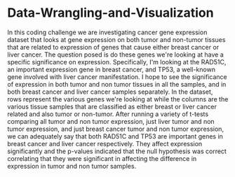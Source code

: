 # Data-Wrangling-and-Visualization
In this coding challenge we are investigating cancer gene expression dataset that looks at gene expression on both tumor and non-tumor tissues that are related to expression of genes that cause either breast cancer or liver cancer. The question posed is do these genes we're looking at have a specific significance on expression. Specifically, I'm looking at the RAD51C, an important expression gene in breast cancer, and TP53, a well-known gene involved with liver cancer manifestation. I hope to see the significance of expression in both tumor and non tumor tissues in all the samples, and in both breast cancer and liver cancer samples separately. In the dataset, rows represent the various genes we're looking at while the columns are the various tissue samples that are classified as either breast or liver cancer related and also tumor or non-tumor. After running a variety of t-tests comparing all tumor and non tumor expression, just liver tumor and non tumor expression, and just breast cancer tumor and non tumor expression, we can adequately say that both RAD51C and TP53 are important genes in breast cancer and liver cancer respectively. They affect expression significantly and the p-values indicated that the null hypothesis was correct correlating that they were significant in affecting the difference in expression in tumor and non tumor samples. 
